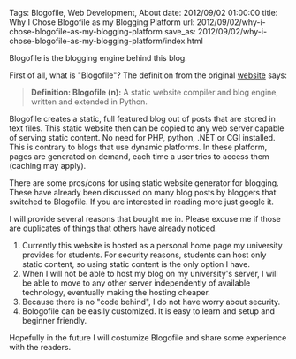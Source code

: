Tags: Blogofile, Web Development, About
date: 2012/09/02 01:00:00
title: Why I Chose Blogofile as my Blogging Platform
url: 2012/09/02/why-i-chose-blogofile-as-my-blogging-platform
save_as: 2012/09/02/why-i-chose-blogofile-as-my-blogging-platform/index.html

Blogofile is the blogging engine behind this blog.

First of all, what is "Blogofile"? The definition from the original [website](http://www.blogofile.com/) says:
> **Definition: Blogofile (n):** A static website compiler and blog engine, written and extended in Python.

Blogofile creates a static, full featured blog out of posts that are stored in text files. This static website then can be copied to any web server capable of serving static content. No need for PHP, python, .NET or CGI installed.
This is contrary to blogs that use dynamic platforms. In these platform, pages are generated on demand, each time a user tries to access them (caching may apply).

There are some pros/cons for using static website generator for blogging. These have already been discussed on many blog posts by bloggers that switched to Blogofile. If you are interested in reading more just google it.

I will provide several reasons that bought me in. Please excuse me if those are duplicates of things that others have already noticed.

1. Currently this website is hosted as a personal home page my university provides for students. For security reasons, students can host only static content, so using static content is the only option I have.
2. When I will not be able to host my blog on my university's server, I will be able to move to any other server independently of available technology, eventually making the hosting cheaper.
3. Because there is no "code behind", I do not have worry about security. 
4. Bologofile can be easily customized. It is easy to learn and setup and beginner friendly.


Hopefully in the future I will costumize Blogofile and share some experience with the readers.

